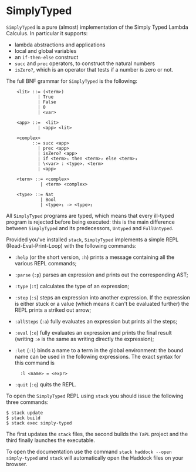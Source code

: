 # SimplyTyped

`SimplyTyped` is a pure (almost) implementation of the Simply Typed Lambda Calculus. In particular it supports:
- lambda abstractions and applications
- local and global variables
- an `if-then-else` construct
- `succ` and `prec` operators, to construct the natural numbers
- `isZero?`, which is an operator that tests if a number is zero or not.

The full BNF grammar for `SimplyTyped` is the following:
```
    <lit> ::= (<term>)
            | True
            | False
            | 0
            | <var>
    
    <app> ::=  <lit>
            | <app> <lit>

    <complex> 
          ::= succ <app>
            | prec <app>
            | isZero? <app>
            | if <term>₁ then <term>₂ else <term>₃
            | \<var> : <type>. <term>
            | <app>
    
    <term> ::= <complex> 
             | <term> <complex>
             
    <type> ::= Nat
             | Bool
             | <type>₁ -> <type>₂
```
    
All `SimplyTyped` programs are typed, which means that every ill-typed program is rejected before being executed: this is the main difference between `SimplyTyped` and its predecessors, `Untyped` and `FullUntyped`.

Provided you've installed `stack`, `SimplyTyped` implements a simple REPL (Read-Eval-Print-Loop) with the following commands:
- `:help` (or the short version, `:h`) prints a message containing all the various REPL commands;
- `:parse` (`:p`) parses an expression and prints out the corresponding AST;
- `:type` (`:t`) calculates the type of an expression;
- `:step` (`:s`) steps an expression into another expression. If the expression is either stuck or a value (which means it can't be evaluated further) the REPL prints a striked out arrow;
- `:allSteps` (`:a`) fully evaluates an expression but prints all the steps;
- `:eval` (`:e`) fully evaluates an expression and prints the final result (writing `:e` is the same as writing directly the expression);
- `:let` (`:l`) binds a name to a term in the global environment: the bound name can be used in the following expressions. The exact syntax for this command is

        :l <name> = <expr>
- `:quit` (`:q`) quits the REPL.

To open the `SimplyTyped` REPL using `stack` you should issue the following three commands:
```
$ stack update
$ stack build
$ stack exec simply-typed
```
The first updates the `stack` files, the second builds the `TaPL` project and the third finally launches the executable. 

To open the documentation use the command `stack haddock --open simply-typed` and `stack` will automatically open the Haddock files on your browser.
